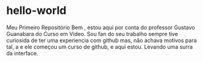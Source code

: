 # hello-world
Meu Primeiro Repositório
Bem , estou aqui por conta  do  professor Gustavo Guanabara  do Curso em Video. Sou fan  do seu trabalho sempre tive curiosida de ter uma experiencia com github mas, não achava motivos para tal, a  e  ele começou um curso de github, e aqui estou.
Levando uma surra da interface.
